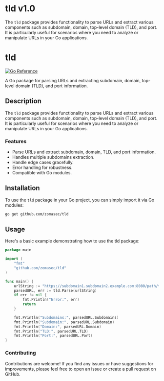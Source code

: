 # tld v1.0
The `tld` package provides functionality to parse URLs and extract various components such as subdomain, domain, top-level domain (TLD), and port. It is particularly useful for scenarios where you need to analyze or manipulate URLs in your Go applications.

# tld

[![Go Reference](https://pkg.go.dev/badge/github.com/zomasec/tld.svg)](https://pkg.go.dev/github.com/zomasec/tld)

A Go package for parsing URLs and extracting subdomain, domain, top-level domain (TLD), and port information.

## Description

The `tld` package provides functionality to parse URLs and extract various components such as subdomain, domain, top-level domain (TLD), and port. It is particularly useful for scenarios where you need to analyze or manipulate URLs in your Go applications.

### Features

- Parse URLs and extract subdomain, domain, TLD, and port information.
- Handles multiple subdomains extraction.
- Handle edge cases gracefully.
- Error handling for robustness.
- Compatible with Go modules.

## Installation

To use the `tld` package in your Go project, you can simply import it via Go modules:

```bash
go get github.com/zomasec/tld
```

## Usage
Here's a basic example demonstrating how to use the tld package:

```go
package main

import (
	"fmt"
	"github.com/zomasec/tld"
)

func main() {
	urlString := "https://subdomain1.subdomain2.example.com:8080/path/to/resource" // or you can use "subdomain1.subdomain2.subdomain3.example.com"
	parsedURL, err := tld.Parse(urlString)
	if err != nil {
		fmt.Println("Error:", err)
		return
	}

	fmt.Println("Subdomains:", parsedURL.Subdomains)
	fmt.Println("Subdomain:", parsedURL.Subdomain)
	fmt.Println("Domain:", parsedURL.Domain)
	fmt.Println("TLD:", parsedURL.TLD)
	fmt.Println("Port:", parsedURL.Port)
}

```

### Contributing
Contributions are welcome! If you find any issues or have suggestions for improvements, please feel free to open an issue or create a pull request on GitHub.
